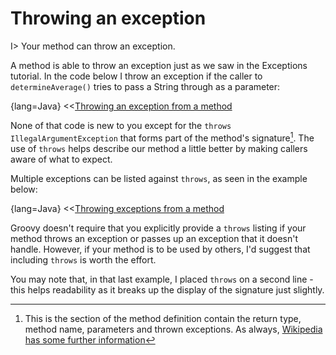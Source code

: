 # Throwing an exception

I> Your method can throw an exception.

A method is able to throw an exception just as we saw in the Exceptions tutorial. In the code below I throw an exception if the caller to `determineAverage()` tries to pass a String through as a parameter:

{lang=Java}
<<[Throwing an exception from a method](code/06/07/throw.groovy)

None of that code is new to you except for the `throws IllegalArgumentException` that forms part of the method's signature[^sign]. The use of `throws` helps describe our method a little better by making callers aware of what to expect.

Multiple exceptions can be listed against `throws`, as seen in the example below:

{lang=Java}
<<[Throwing exceptions from a method](code/06/07/throw_multiple.groovy)

Groovy doesn't require that you explicitly provide a `throws` listing if your method throws an exception or passes up an exception that it doesn't handle. However, if your method is to be used by others, I'd suggest that including `throws` is worth the effort.

You may note that, in that last example, I placed `throws` on a second line - this helps readability as it breaks up the display of the signature just slightly.

[^sign]: This is the section of the method definition contain the return type, method name, parameters and thrown exceptions. As always, [Wikipedia has some further information](https://en.wikipedia.org/wiki/Type_signature#Method_signature)
